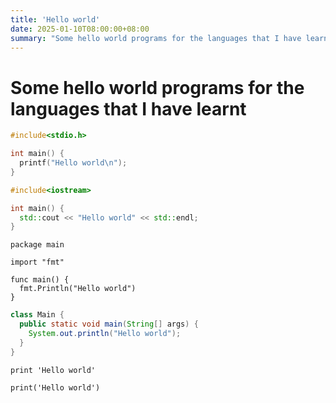 ```yaml
---
title: 'Hello world'
date: 2025-01-10T08:00:00+08:00
summary: "Some hello world programs for the languages that I have learnt"
---
```


# Some hello world programs for the languages that I have learnt

```c
#include<stdio.h>

int main() {
  printf("Hello world\n");
}
```

```c++
#include<iostream>

int main() {
  std::cout << "Hello world" << std::endl;
}
```

```golang
package main

import "fmt"

func main() {
  fmt.Println("Hello world")
}
```

```java
class Main {
  public static void main(String[] args) {
    System.out.println("Hello world");
  }
}
```

```python2
print 'Hello world'

```

```python3
print('Hello world')

```
